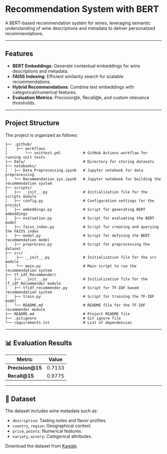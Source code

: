 # Recommendation System with BERT

A BERT-based recommendation system for wines, leveraging semantic understanding of wine descriptions and metadata to deliver personalized recommendations.

---

## Features
- **BERT Embeddings**: Generate contextual embeddings for wine descriptions and metadata.
- **FAISS Indexing**: Efficient similarity search for scalable recommendations.
- **Hybrid Recommendations**: Combine text embeddings with categorical/numerical features.
- **Evaluation Metrics**: Precision@k, Recall@k, and custom relevance thresholds.

---

## Project Structure

The project is organized as follows:

```
├── .github/
│    ├── workflows
│        └── unittest.yml          # GitHub Actions workflow for running unit tests
├── Data/                          # Directory for storing datasets
├── notebooks/
│   ├── Data_Preprocessing.ipynb   # Jupyter notebook for data preprocessing
│   └── Recommendation_sys.ipynb   # Jupyter notebook for building the recommendation system
├── scripts/
│   ├── __init__.py                # Initialization file for the scripts module
│   ├── config.py                  # Configuration settings for the project
│   ├── embeddings.py              # Script for generating BERT embeddings
│   ├── evaluation.py              # Script for evaluating the BERT model
│   ├── faiss_index.py             # Script for creating and querying the FAISS index
│   ├── model.py                   # Script for defining the BERT recommendation model
│   ├── preprocess.py              # Script for preprocessing the dataset
├── src/
│    ├── __init__.py               # Initialization file for the src module
│    └── main.py                   # Main script to run the recommendation system
├── tf_idf_Recommender/
│   ├── __init__.py                # Initialization file for the tf_idf_Recommender module
│   ├── tfidf_recommender.py       # Script for TF-IDF based recommendation system
│   ├── train.py                   # Script for training the TF-IDF model
│   └── README.md                  # README file for the TF-IDF recommender module
├── README.md                      # Project README file
├── .gitignore                     # Git ignore file
└── requirements.txt               # List of dependencies
```

---


## 📊 Evaluation Results
| Metric          | Value   |
|-----------------|---------|
| **Precision@15** | 0.7133 |
| **Recall@15**    | 0.9775 |


---

## 📂 Dataset
The dataset includes wine metadata such as:
- `description`: Tasting notes and flavor profiles.
- `country`, `region`: Geographical context.
- `price`, `points`: Numerical features.
- `variety`, `winery`: Categorical attributes.

Download the dataset from [Kaggle](https://www.kaggle.com/code/kshitijmohan/wine-recommendation-system-based-on-bert/input).

